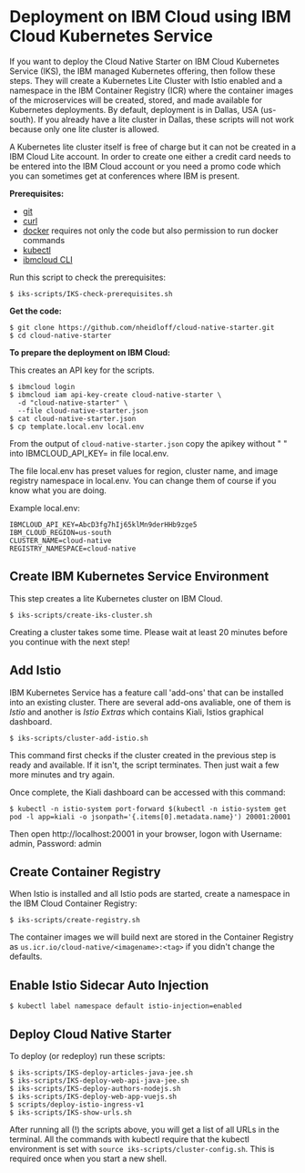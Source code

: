 # Deployment on IBM Cloud using IBM Cloud Kubernetes Service

If you want to deploy the Cloud Native Starter on IBM Cloud Kubernetes Service (IKS), the IBM managed Kubernetes offering, then follow these steps. They will create a Kubernetes Lite Cluster with Istio enabled and a namespace in the IBM Container Registry (ICR) where the container images of the microservices will be created, stored, and made available for Kubernetes deployments. By default, deployment is in Dallas, USA (us-south). If you already have a lite cluster in Dallas, these scripts will not work because only one lite cluster is allowed. 

A Kubernetes lite cluster itself is free of charge but it can not be created in a IBM Cloud Lite account. In order to create one either a credit card needs to be entered into the IBM Cloud account or you need a promo code which you can sometimes get at conferences where IBM is present.

**Prerequisites:**

* [git](https://git-scm.com/book/en/v2/Getting-Started-Installing-Git) 
* [curl](https://curl.haxx.se/download.html)
* [docker](https://docs.docker.com/install/) requires not only the code but also permission to run docker commands
* [kubectl](https://kubernetes.io/docs/tasks/tools/install-kubectl/)
* [ibmcloud CLI](https://cloud.ibm.com/docs/home/tools) 

Run this script to check the prerequisites:

```
$ iks-scripts/IKS-check-prerequisites.sh
```


**Get the code:**

```
$ git clone https://github.com/nheidloff/cloud-native-starter.git
$ cd cloud-native-starter
```

**To prepare the deployment on IBM Cloud:**

This creates an API key for the scripts.


```
$ ibmcloud login
$ ibmcloud iam api-key-create cloud-native-starter \
  -d "cloud-native-starter" \
  --file cloud-native-starter.json
$ cat cloud-native-starter.json
$ cp template.local.env local.env 
```

From the output of `cloud-native-starter.json` copy the apikey without " " into IBMCLOUD_API_KEY= in file local.env.

The file local.env has preset values for region, cluster name, and image registry namespace in local.env. You can change them of course if you know what you are doing.

Example local.env:

```
IBMCLOUD_API_KEY=AbcD3fg7hIj65klMn9derHHb9zge5
IBM_CLOUD_REGION=us-south
CLUSTER_NAME=cloud-native
REGISTRY_NAMESPACE=cloud-native
```


## Create IBM Kubernetes Service Environment

This step creates a lite Kubernetes cluster on IBM Cloud. 

```
$ iks-scripts/create-iks-cluster.sh
```

Creating a cluster takes some time. Please wait at least 20 minutes before you continue with the next step!

## Add Istio

IBM Kubernetes Service has a feature call 'add-ons' that can be installed into an existing cluster. There are several add-ons avaliable, one of them is *Istio* and another is *Istio Extras* which contains Kiali, Istios graphical dashboard.


```
$ iks-scripts/cluster-add-istio.sh
```

This command first checks if the cluster created in the previous step is ready and available. If it isn't, the script terminates. Then just wait a few more minutes and try again.

Once complete, the Kiali dashboard can be accessed with this command:

```
$ kubectl -n istio-system port-forward $(kubectl -n istio-system get pod -l app=kiali -o jsonpath='{.items[0].metadata.name}') 20001:20001
```
Then open http://localhost:20001 in your browser, logon with Username: admin, Password: admin

## Create Container Registry

When Istio is installed and all Istio pods are started, create a namespace in the IBM Cloud Container Registry:

```
$ iks-scripts/create-registry.sh
```

The container images we will build next are stored in the Container Registry as `us.icr.io/cloud-native/<imagename>:<tag>` if you didn't change the defaults.


## Enable Istio Sidecar Auto Injection

```
$ kubectl label namespace default istio-injection=enabled
```

## Deploy Cloud Native Starter

To deploy (or redeploy) run these scripts:

```
$ iks-scripts/IKS-deploy-articles-java-jee.sh
$ iks-scripts/IKS-deploy-web-api-java-jee.sh
$ iks-scripts/IKS-deploy-authors-nodejs.sh
$ iks-scripts/IKS-deploy-web-app-vuejs.sh
$ scripts/deploy-istio-ingress-v1
$ iks-scripts/IKS-show-urls.sh
```
After running all (!) the scripts above, you will get a list of all URLs in the terminal. All the commands with kubectl require that the kubectl environment is set with `source iks-scripts/cluster-config.sh`. This is required once when you start a new shell.
